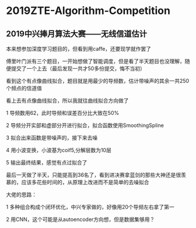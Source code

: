 # 2019ZTE-Algorithm-Competition

## 2019中兴捧月算法大赛——无线信道估计

本来想参加深度学习题目的，但看到用caffe，还要现学就作罢了

傅里叶门派有三个题目，一开始想做了智能调度，但是看了半天题目也没理解，随便提交了一个上去（最后发现一共才50多份提交，悔不当初）

看到这个有点像曲线拟合，题目就是用最少的导频数，估计带噪声的其余一共250个频点的信道值

看上去有点像曲线拟合，所以我就往曲线拟合方向做了

1 导频数用62，此时导频和误差百分比大致在50%

2 导频分开实部和虚部分开进行拟合，拟合函数使用SmoothingSpline

3 拟合出来函数是带噪声的，接下来去噪

4 用小波变换，小波基为coif5,分解层数为10层 

5 输出最终结果，感觉有点过拟合了

最后一天做了半天，只能提高到36名了，看到进决赛拿蓝剑的那些大神还是很羡慕的，应该多花些时间的，从原理上改进而不是简单的去噪拟合

大佬的思路：

1 多种组合构成个闭环优化，中兴专家做的，好像用20个导频左右拿了第一

2 用CNN，这个可能是从autoencoder方向想，但是数据集够用？
